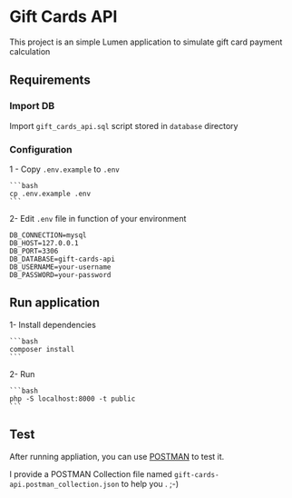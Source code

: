 # Gift Cards API

This project is an simple Lumen application to simulate gift card payment calculation

## Requirements

### Import DB

Import `gift_cards_api.sql` script stored in `database` directory

### Configuration

1 - Copy `.env.example` to `.env`

    ```bash
    cp .env.example .env
    ```

2- Edit `.env` file in function of your environment

    DB_CONNECTION=mysql
    DB_HOST=127.0.0.1
    DB_PORT=3306
    DB_DATABASE=gift-cards-api
    DB_USERNAME=your-username
    DB_PASSWORD=your-password

## Run application

1- Install dependencies

    ```bash
    composer install
    ```

2- Run

    ```bash
    php -S localhost:8000 -t public
    ```

## Test

After running appliation, you can use [POSTMAN](https://www.postman.com/downloads/) to test it.

I provide a POSTMAN Collection file named `gift-cards-api.postman_collection.json` to help you . ;-)
